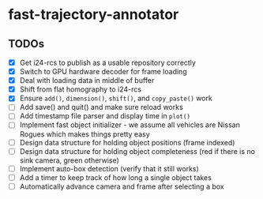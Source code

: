 # fast-trajectory-annotator

## TODOs
- [X] Get i24-rcs to publish as a usable repository correctly
- [X] Switch to GPU hardware decoder for frame loading
- [X] Deal with loading data in middle of buffer
- [X] Shift from flat homography to i24-rcs
- [X] Ensure `add()`, `dimension()`, `shift()`, and `copy_paste()` work
- [ ] Add save() and quit() and make sure reload works
- [ ] Add timestamp file parser and display time in `plot()`
- [ ] Implement fast object initializer - we assume all vehicles are Nissan Rogues which makes things pretty easy
- [ ] Design data structure for holding object positions (frame indexed)
- [ ] Design data structure for holding object completeness (red if there is no sink camera, green otherwise)
- [ ] Implement auto-box detection (verify that it still works)
- [ ] Add a timer to keep track of how long a single object takes
- [ ] Automatically advance camera and frame after selecting a box
